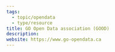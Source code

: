 ```yaml
---
tags:
  - topic/opendata
  - type/resource
title: GO Open Data association (GOOD)
description:
website: https://www.go-opendata.ca
---
```

